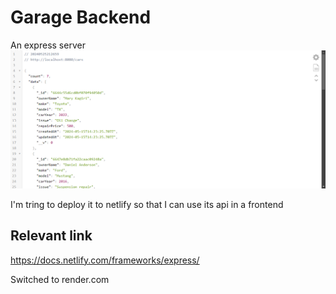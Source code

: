 
# Garage Backend

An express server
![localhost8080](public/localhost8080.png)

I'm tring to deploy it to netlify so that I can use its api in a frontend

## Relevant link

<https://docs.netlify.com/frameworks/express/>

Switched to render.com
